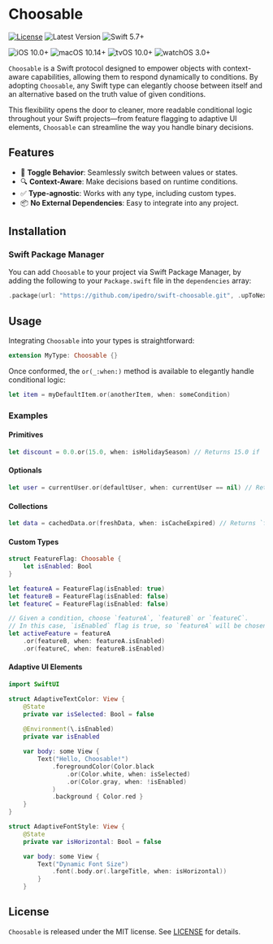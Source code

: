 # Choosable
[![License](https://img.shields.io/github/license/ipedro/swift-choosable)](https://github.com/ipedro/swift-choosable/blob/main/LICENSE) 
![Latest Version](https://img.shields.io/github/v/tag/ipedro/swift-choosable?label=Swift%20Package&sort=semver)
![Swift 5.7+](https://img.shields.io/badge/Swift-5.7+-orange.svg)

![iOS 10.0+](https://img.shields.io/badge/iOS-10.0+-lightblue.svg)
![macOS 10.14+](https://img.shields.io/badge/macOS-10.14+-lightblue.svg)
![tvOS 10.0+](https://img.shields.io/badge/tvOS-10.0+-lightblue.svg)
![watchOS 3.0+](https://img.shields.io/badge/watchOS-3.0+-lightblue.svg)

`Choosable` is a Swift protocol designed to empower objects with context-aware capabilities, allowing them to respond dynamically to conditions. By adopting `Choosable`, any Swift type can elegantly choose between itself and an alternative based on the truth value of given conditions.

This flexibility opens the door to cleaner, more readable conditional logic throughout your Swift projects—from feature flagging to adaptive UI elements, `Choosable` can streamline the way you handle binary decisions.

## Features

- 🔄 **Toggle Behavior**: Seamlessly switch between values or states.
- 🔍 **Context-Aware**: Make decisions based on runtime conditions.
- ✅ **Type-agnostic**: Works with any type, including custom types.
- 📦 **No External Dependencies**: Easy to integrate into any project.

## Installation

### Swift Package Manager

You can add `Choosable` to your project via Swift Package Manager, by adding the following to your `Package.swift` file in the `dependencies` array:

```swift
.package(url: "https://github.com/ipedro/swift-choosable.git", .upToNextMajor(from: "1.0.0"))
```

## Usage

Integrating `Choosable` into your types is straightforward:

```swift
extension MyType: Choosable {}
```

Once conformed, the `or(_:when:)` method is available to elegantly handle conditional logic:

```swift
let item = myDefaultItem.or(anotherItem, when: someCondition)
```

### Examples

#### Primitives

```swift
let discount = 0.0.or(15.0, when: isHolidaySeason) // Returns 15.0 if `isHolidaySeason` is true
```

#### Optionals

```swift
let user = currentUser.or(defaultUser, when: currentUser == nil) // Returns `defaultUser` if `currentUser` is nil
```

#### Collections

```swift
let data = cachedData.or(freshData, when: isCacheExpired) // Returns `freshData` if `isCacheExpired` is true
```

#### Custom Types

```swift
struct FeatureFlag: Choosable {
    let isEnabled: Bool
}

let featureA = FeatureFlag(isEnabled: true)
let featureB = FeatureFlag(isEnabled: false)
let featureC = FeatureFlag(isEnabled: false)

// Given a condition, choose `featureA`, `featureB` or `featureC`.
// In this case, `isEnabled` flag is true, so `featureA` will be chosen.
let activeFeature = featureA
    .or(featureB, when: featureA.isEnabled)
    .or(featureC, when: featureB.isEnabled)
```

#### Adaptive UI Elements

```swift
import SwiftUI

struct AdaptiveTextColor: View {
    @State 
    private var isSelected: Bool = false
    
    @Environment(\.isEnabled)
    private var isEnabled

    var body: some View {
        Text("Hello, Choosable!")
            .foregroundColor(Color.black
                .or(Color.white, when: isSelected)
                .or(Color.gray, when: !isEnabled)
            )
            .background { Color.red }
    }
}

struct AdaptiveFontStyle: View {
    @State 
    private var isHorizontal: Bool = false

    var body: some View {
        Text("Dynamic Font Size")
            .font(.body.or(.largeTitle, when: isHorizontal))
        }
    }
```

## License

`Choosable` is released under the MIT license. See [LICENSE](LICENSE) for details.
